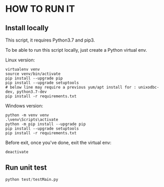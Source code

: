 # HOW TO RUN IT

## Install locally

This script, it requires Python3.7 and pip3.

To be able to run this script locally, just create a Python virtual env.

Linux version:

```console
virtualenv venv
source venv/bin/activate
pip install --upgrade pip
pip install --upgrade setuptools
# below line may require a previous yum/apt install for : unixodbc-dev, python3.7-dev
pip install -r requirements.txt
```

Windows version:

```console
python -m venv venv
.\venv\Scripts\activate
python -m pip install --upgrade pip
pip install --upgrade setuptools
pip install -r requirements.txt
```

Before exit, once you've done, exit the virtual env:

```console
deactivate
```

## Run unit test

```python
python test/testMain.py
```
